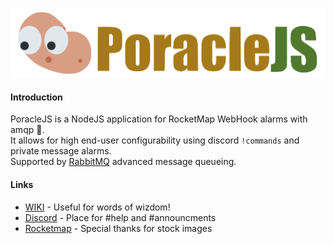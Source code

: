 ![logo](assets/PoracleJs.png)  


#### Introduction

PoracleJS is a NodeJS application for RocketMap WebHook alarms with amqp 🐰.  
It allows for high end-user configurability using discord `!commands` and private message alarms.  
Supported by [RabbitMQ](http://www.rabbitmq.com/) advanced message queueing.

#### Links

- [WIKI](https://kartuludus.github.io/PoracleJS/#/) - Useful for words of wizdom!  
- [Discord](https://discord.gg/WDMr8xX) - Place for #help and #announcments  
- [Rocketmap](https://github.com/rocketmap/rocketmap/) - Special thanks for stock images